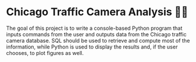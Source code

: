 # Chicago Traffic Camera Analysis 🚗🛑

The goal of this project is to write a console-based Python program that inputs commands from the
user and outputs data from the Chicago traffic camera database. SQL should be used to retrieve and
compute most of the information, while Python is used to display the results and, if the user chooses,
to plot figures as well.
